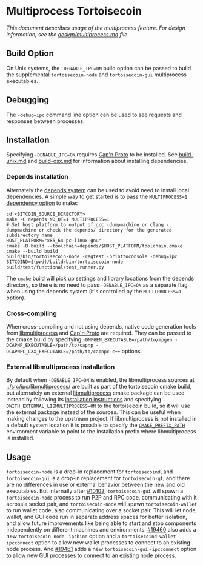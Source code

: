 # Multiprocess Tortoisecoin

_This document describes usage of the multiprocess feature. For design information, see the [design/multiprocess.md](design/multiprocess.md) file._

## Build Option

On Unix systems, the `-DENABLE_IPC=ON` build option can be passed to build the supplemental `tortoisecoin-node` and `tortoisecoin-gui` multiprocess executables.

## Debugging

The `-debug=ipc` command line option can be used to see requests and responses between processes.

## Installation

Specifying `-DENABLE_IPC=ON` requires [Cap'n Proto](https://capnproto.org/) to be installed. See [build-unix.md](build-unix.md) and [build-osx.md](build-osx.md) for information about installing dependencies.

### Depends installation

Alternately the [depends system](../depends) can be used to avoid need to install local dependencies. A simple way to get started is to pass the `MULTIPROCESS=1` [dependency option](../depends#dependency-options) to make:

```
cd <BITCOIN_SOURCE_DIRECTORY>
make -C depends NO_QT=1 MULTIPROCESS=1
# Set host platform to output of gcc -dumpmachine or clang -dumpmachine or check the depends/ directory for the generated subdirectory name
HOST_PLATFORM="x86_64-pc-linux-gnu"
cmake -B build --toolchain=depends/$HOST_PLATFORM/toolchain.cmake
cmake --build build
build/bin/tortoisecoin-node -regtest -printtoconsole -debug=ipc
BITCOIND=$(pwd)/build/bin/tortoisecoin-node build/test/functional/test_runner.py
```

The `cmake` build will pick up settings and library locations from the depends directory, so there is no need to pass `-DENABLE_IPC=ON` as a separate flag when using the depends system (it's controlled by the `MULTIPROCESS=1` option).

### Cross-compiling

When cross-compiling and not using depends, native code generation tools from [libmultiprocess](https://github.com/tortoisecoin-core/libmultiprocess) and [Cap'n Proto](https://capnproto.org/) are required. They can be passed to the cmake build by specifying `-DMPGEN_EXECUTABLE=/path/to/mpgen -DCAPNP_EXECUTABLE=/path/to/capnp -DCAPNPC_CXX_EXECUTABLE=/path/to/capnpc-c++` options.

### External libmultiprocess installation

By default when `-DENABLE_IPC=ON` is enabled, the libmultiprocess sources at [../src/ipc/libmultiprocess/](../src/ipc/libmultiprocess/) are built as part of the tortoisecoin cmake build, but alternately an external [libmultiprocess](https://github.com/tortoisecoin-core/libmultiprocess/) cmake package can be used instead by following its [installation instructions](https://github.com/tortoisecoin-core/libmultiprocess/blob/master/doc/install.md) and specifying `-DWITH_EXTERNAL_LIBMULTIPROCESS=ON` to the tortoisecoin build, so it will use the external package instead of the sources. This can be useful when making changes to the upstream project. If libmultiprocess is not installed in a default system location it is possible to specify the [`CMAKE_PREFIX_PATH`](https://cmake.org/cmake/help/latest/envvar/CMAKE_PREFIX_PATH.html) environment variable to point to the installation prefix where libmultiprocess is installed.

## Usage

`tortoisecoin-node` is a drop-in replacement for `tortoisecoind`, and `tortoisecoin-gui` is a drop-in replacement for `tortoisecoin-qt`, and there are no differences in use or external behavior between the new and old executables. But internally after [#10102](https://github.com/tortoisecoin/tortoisecoin/pull/10102), `tortoisecoin-gui` will spawn a `tortoisecoin-node` process to run P2P and RPC code, communicating with it across a socket pair, and `tortoisecoin-node` will spawn `tortoisecoin-wallet` to run wallet code, also communicating over a socket pair. This will let node, wallet, and GUI code run in separate address spaces for better isolation, and allow future improvements like being able to start and stop components independently on different machines and environments.
[#19460](https://github.com/tortoisecoin/tortoisecoin/pull/19460) also adds a new `tortoisecoin-node` `-ipcbind` option and a `tortoisecoind-wallet` `-ipcconnect` option to allow new wallet processes to connect to an existing node process.
And [#19461](https://github.com/tortoisecoin/tortoisecoin/pull/19461) adds a new `tortoisecoin-gui` `-ipcconnect` option to allow new GUI processes to connect to an existing node process.
